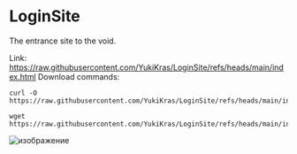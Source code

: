 # LoginSite
The entrance site to the void.

Link: https://raw.githubusercontent.com/YukiKras/LoginSite/refs/heads/main/index.html
Download commands:
```
curl -O https://raw.githubusercontent.com/YukiKras/LoginSite/refs/heads/main/index.html
```
```
wget https://raw.githubusercontent.com/YukiKras/LoginSite/refs/heads/main/index.html
```
![изображение](https://github.com/user-attachments/assets/bd5a1328-53e4-44aa-a314-3954a07c1c52)
